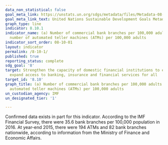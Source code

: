 ```yaml
---
data_non_statistical: false
goal_meta_link: https://unstats.un.org/sdgs/metadata/files/Metadata-08-10-01.pdf
goal_meta_link_text: United Nations Sustainable Development Goals Metadata (pdf 525kB)
graph_type: line
indicator: 8.10.1
indicator_name: (a) Number of commercial bank branches per 100,000 adults and (b)
  number of automated teller machines (ATMs) per 100,000 adults
indicator_sort_order: 08-10-01
layout: indicator
permalink: /8-10-1/
published: true
reporting_status: complete
sdg_goal: '8'
target: Strengthen the capacity of domestic financial institutions to encourage and
  expand access to banking, insurance and financial services for all
target_id: '8.10'
graph_title: (a) Number of commercial bank branches per 100,000 adults and (b) number of
  automated teller machines (ATMs) per 100,000 adults
un_custodian_agency: IMF
un_designated_tier: '1'

---
```

Confirmed data exists in part for this indicator. According to the IMF Financial Survey,
there were 35.6 bank branches per 100,000 population in 2016. At year-end 2015, there
were 194 ATMs and 82 bank branches nationwide, according to information from the
Ministry of Finance and Economic Affairs.
